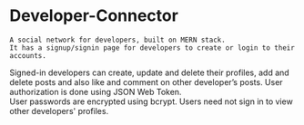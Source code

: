 # Developer-Connector

	A social network for developers, built on MERN stack.
	It has a signup/signin page for developers to create or login to their accounts. 
  Signed-in developers can create, update and delete their profiles, add and delete posts and also like and comment on other developer’s posts.
	User authorization is done using JSON Web Token.  
  User passwords are encrypted using bcrypt.
 Users need not sign in to view other developers' profiles.


